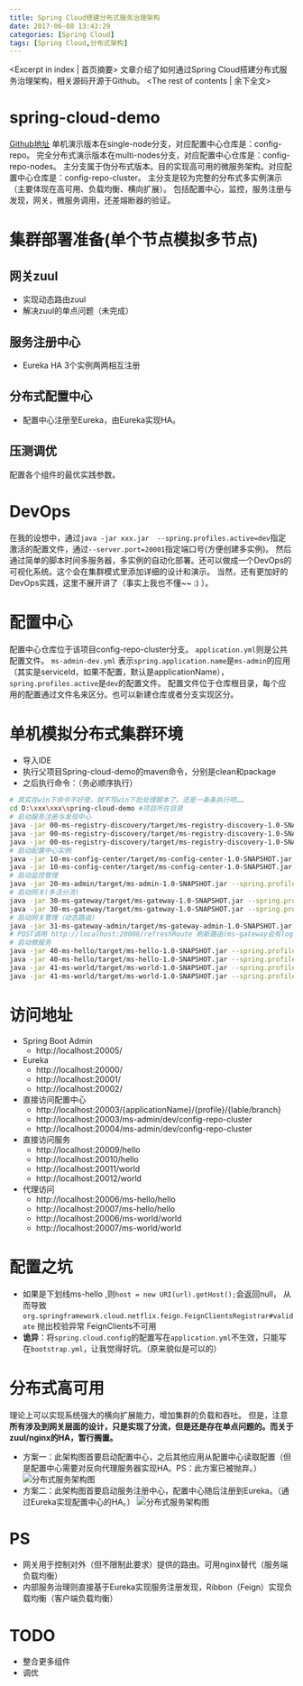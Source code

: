 ```yaml
---
title: Spring Cloud搭建分布式服务治理架构
date: 2017-06-08 13:43:29
categories: [Spring Cloud]
tags: [Spring Cloud,分布式架构]
---
```

<Excerpt in index | 首页摘要>
文章介绍了如何通过Spring Cloud搭建分布式服务治理架构，相关源码开源于Github。<!-- more -->
<The rest of contents | 余下全文>

# spring-cloud-demo
[Github地址](https://github.com/Paleozoic/spring_cloud_demo)
单机演示版本在single-node分支，对应配置中心仓库是：config-repo。
完全分布式演示版本在multi-nodes分支，对应配置中心仓库是：config-repo-nodes。
主分支属于伪分布式版本。目的实现高可用的微服务架构。对应配置中心仓库是：config-repo-cluster。
主分支是较为完整的分布式多实例演示（主要体现在高可用、负载均衡、横向扩展）。
包括配置中心，监控，服务注册与发现，网关，微服务调用，还差熔断器的验证。

# 集群部署准备(单个节点模拟多节点)
## 网关zuul
- 实现动态路由zuul
- 解决zuul的单点问题（未完成）

## 服务注册中心
- Eureka HA 3个实例两两相互注册

## 分布式配置中心
- 配置中心注册至Eureka，由Eureka实现HA。

## 压测调优
配置各个组件的最优实践参数。


# DevOps
在我的设想中，通过`java -jar xxx.jar  --spring.profiles.active=dev`指定激活的配置文件，通过`--server.port=20001`指定端口号(方便创建多实例)。
然后通过简单的脚本时间多服务器，多实例的自动化部署。还可以做成一个DevOps的可视化系统。这个会在集群模式里添加详细的设计和演示。
当然，还有更加好的DevOps实践，这里不展开讲了（事实上我也不懂~~ :) ）。

# 配置中心
配置中心仓库位于该项目config-repo-cluster分支。
`application.yml`则是公共配置文件。
`ms-admin-dev.yml` 表示`spring.application.name`是`ms-admin`的应用（其实是serviceId，如果不配置，默认是applicationName），`spring.profiles.active`是`dev`的配置文件。
配置文件位于仓库根目录，每个应用的配置通过文件名来区分。也可以新建仓库或者分支实现区分。


# 单机模拟分布式集群环境
- 导入IDE
- 执行父项目Spring-cloud-demo的maven命令，分别是clean和package
- 之后执行命令：（务必顺序执行）
```bash
# 其实在win下命令不好使，就不写win下批处理脚本了。还是一条条执行吧……
cd D:\xxx\xxx\spring-cloud-demo #项目所在目录
# 启动服务注册与发现中心
java -jar 00-ms-registry-discovery/target/ms-registry-discovery-1.0-SNAPSHOT.jar --spring.profiles.active=devMaster --server.port=20000
java -jar 00-ms-registry-discovery/target/ms-registry-discovery-1.0-SNAPSHOT.jar --spring.profiles.active=devBackup1 --server.port=20001
java -jar 00-ms-registry-discovery/target/ms-registry-discovery-1.0-SNAPSHOT.jar --spring.profiles.active=devBackup2 --server.port=20002
# 启动配置中心实例
java -jar 10-ms-config-center/target/ms-config-center-1.0-SNAPSHOT.jar --spring.profiles.active=dev --server.port=20003
java -jar 10-ms-config-center/target/ms-config-center-1.0-SNAPSHOT.jar --spring.profiles.active=dev --server.port=20004
# 启动监控管理
java -jar 20-ms-admin/target/ms-admin-1.0-SNAPSHOT.jar --spring.profiles.active=dev --server.port=20005
# 启动网关(多活分流)
java -jar 30-ms-gateway/target/ms-gateway-1.0-SNAPSHOT.jar --spring.profiles.active=dev --server.port=20006
java -jar 30-ms-gateway/target/ms-gateway-1.0-SNAPSHOT.jar --spring.profiles.active=dev --server.port=20007
# 启动网关管理（动态路由）
java -jar 31-ms-gateway-admin/target/ms-gateway-admin-1.0-SNAPSHOT.jar --spring.profiles.active=dev --server.port=20008
# POST调用 http://localhost:20008/refreshRoute 刷新路由(ms-gateway会有log提示更新成功)
# 启动微服务
java -jar 40-ms-hello/target/ms-hello-1.0-SNAPSHOT.jar --spring.profiles.active=dev --server.port=20009
java -jar 40-ms-hello/target/ms-hello-1.0-SNAPSHOT.jar --spring.profiles.active=dev --server.port=20010
java -jar 41-ms-world/target/ms-world-1.0-SNAPSHOT.jar --spring.profiles.active=dev --server.port=20011
java -jar 41-ms-world/target/ms-world-1.0-SNAPSHOT.jar --spring.profiles.active=dev --server.port=20012
```

# 访问地址
- Spring Boot Admin
  * http://localhost:20005/
- Eureka
  * http://localhost:20000/
  * http://localhost:20001/
  * http://localhost:20002/
- 直接访问配置中心
  * http://localhost:20003/{applicationName}/{profile}/{lable/branch}
  * http://localhost:20003/ms-admin/dev/config-repo-cluster
  * http://localhost:20004/ms-admin/dev/config-repo-cluster
- 直接访问服务
  * http://localhost:20009/hello
  * http://localhost:20010/hello
  * http://localhost:20011/world
  * http://localhost:20012/world
- 代理访问
  * http://localhost:20006/ms-hello/hello
  * http://localhost:20007/ms-hello/hello
  * http://localhost:20006/ms-world/world
  * http://localhost:20007/ms-world/world

# 配置之坑
- 如果是下划线ms-hello ,则`host = new URI(url).getHost();`会返回null，
从而导致`org.springframework.cloud.netflix.feign.FeignClientsRegistrar#validate` 抛出校验异常 FeignClients不可用
- **诡异**：将`spring.cloud.config`的配置写在`application.yml`不生效，只能写在`bootstrap.yml`，让我觉得好坑。（原来貌似是可以的）

# 分布式高可用
理论上可以实现系统强大的横向扩展能力，增加集群的负载和吞吐。
但是，注意**所有涉及到网关层面的设计，只是实现了分流，但是还是存在单点问题的。而关于zuul/nginx的HA，暂行搁置。**
- 方案一：此架构图首要启动配置中心，之后其他应用从配置中心读取配置（但是配置中心需要对反向代理服务器实现HA。PS：此方案已被抛弃。）
![分布式服务架构图](https://raw.githubusercontent.com/Paleozoic/spring_cloud_demo/master/img/分布式服务架构图.png)
- 方案二：此架构图首要启动服务注册中心，配置中心随后注册到Eureka。（通过Eureka实现配置中心的HA。）
![分布式服务架构图](https://raw.githubusercontent.com/Paleozoic/spring_cloud_demo/master/img/分布式服务架构图_NEW.png)

# PS
- 网关用于控制对外（但不限制此要求）提供的路由。可用nginx替代（服务端负载均衡）
- 内部服务治理则直接基于Eureka实现服务注册发现，Ribbon（Feign）实现负载均衡（客户端负载均衡）

# TODO
- 整合更多组件
- 调优
